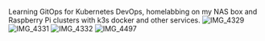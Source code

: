 Learning GitOps for Kubernetes DevOps, homelabbing on my NAS box and Raspberry Pi clusters with k3s docker and other services. 
![IMG_4329](https://github.com/user-attachments/assets/667f699f-d19b-4750-bc4b-c5da40bd5b12)
![IMG_4331](https://github.com/user-attachments/assets/33e84ac7-f2e3-4f06-9348-69d75696d335)
![IMG_4332](https://github.com/user-attachments/assets/cd17bb3b-1da4-4316-a3a7-3669c20bdbf7)
![IMG_4497](https://github.com/user-attachments/assets/e6dea7ee-614e-4434-87fa-4040f06b03c8)
